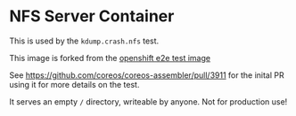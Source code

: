# NFS Server Container

This is used by the `kdump.crash.nfs` test.

This image is forked from the [openshift e2e test image](https://github.com/openshift/kubernetes/tree/7ca9eb1e9e5ced974033c2b6f26560e22535244c/test/images/volume/nfs)

See https://github.com/coreos/coreos-assembler/pull/3911 for the inital PR using it for more details on the test.

It serves an empty `/` directory, writeable by anyone.
Not for production use!
